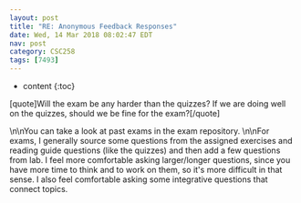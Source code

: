 ```yaml
---
layout: post
title: "RE: Anonymous Feedback Responses"
date: Wed, 14 Mar 2018 08:02:47 EDT
nav: post
category: CSC258
tags: [7493]
---
```


* content
{:toc}

[quote]Will the exam be any harder than the quizzes? If we are doing well on the quizzes, should we be fine for the exam?[/quote]
<!-- more -->
<p>\n\nYou can take a look at past exams in the exam repository.  \n\nFor exams, I generally source some questions from the assigned exercises and reading guide questions (like the quizzes) and then add a few questions from lab. I feel more comfortable asking larger/longer questions, since you have more time to think and to work on them, so it's more difficult in that sense.  I also feel comfortable asking some integrative questions that connect topics.</p>
